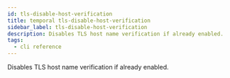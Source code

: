 ```yaml
---
id: tls-disable-host-verification
title: temporal tls-disable-host-verification
sidebar_label: tls-disable-host-verification
description: Disables TLS host name verification if already enabled.
tags:
  - cli reference
---
```


Disables TLS host name verification if already enabled.
